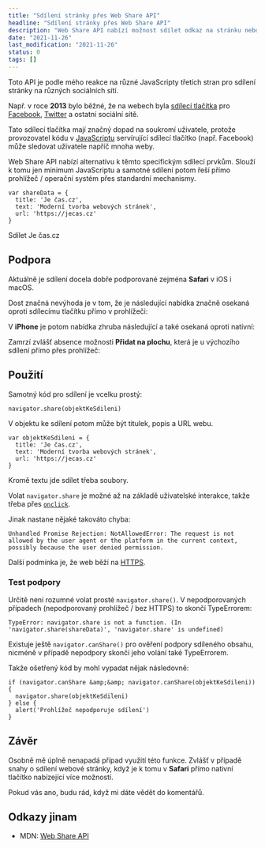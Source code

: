 ```yaml
---
title: "Sdílení stránky přes Web Share API"
headline: "Sdílení stránky přes Web Share API"
description: "Web Share API nabízí možnost sdílet odkaz na stránku nebo soubor přes rozhraní prohlížeče/systému."
date: "2021-11-26"
last_modification: "2021-11-26"
status: 0
tags: []
---
```


Toto API je podle mého reakce na různé JavaScripty třetích stran pro sdílení stránky na různých sociálních sítí.

Např. v roce **2013** bylo běžné, že na webech byla [sdílecí tlačítka](/sdileci-tlacitka) pro [Facebook](/facebook), [Twitter](/twitter) a ostatní sociální sítě.

Tato sdílecí tlačítka mají značný dopad na soukromí uživatele, protože provozovatel kódu v [JavaScriptu](/js) servírující sdílecí tlačítko (např. Facebook) může sledovat uživatele napříč mnoha weby.

Web Share API nabízí alternativu k těmto specifickým sdílecí prvkům. Slouží k tomu jen minimum JavaScriptu a samotné sdílení potom řeší přímo prohlížeč / operační systém přes standardní mechanismy.

    var shareData = {
      title: 'Je čas.cz',
      text: 'Moderní tvorba webových stránek',
      url: 'https://jecas.cz'
    }    
  
  Sdílet Je čas.cz

## Podpora

Aktuálně je sdílení docela dobře podporované zejména **Safari** v iOS i macOS.

Dost značná nevýhoda je v tom, že je následující nabídka značně osekaná oproti sdílecímu tlačítku přímo v prohlížeči:

V **iPhone** je potom nabídka zhruba následující a také osekaná oproti nativní:

Zamrzí zvlášť absence možnosti **Přidat na plochu**, která je u výchozího sdílení přímo přes prohlížeč:

## Použití

Samotný kód pro sdílení je vcelku prostý:

```
navigator.share(objektKeSdileni)
```

V objektu ke sdílení potom může být titulek, popis a URL webu.

```
var objektKeSdileni = {
  title: 'Je čas.cz',
  text: 'Moderní tvorba webových stránek',
  url: 'https://jecas.cz'
}
```

Kromě textu jde sdílet třeba soubory.

Volat `navigator.share` je možné až na základě uživatelské interakce, takže třeba přes [`onclick`](/udalosti-mysi#onclick).

Jinak nastane nějaké takováto chyba:

```
Unhandled Promise Rejection: NotAllowedError: The request is not allowed by the user agent or the platform in the current context, possibly because the user denied permission.
```

Další podmínka je, že web běží na [HTTPS](/https).

### Test podpory

Určitě není rozumné volat prosté `navigator.share()`. V nepodporovaných případech (nepodporovaný prohlížeč / bez HTTPS) to skončí TypeErrorem:

```
TypeError: navigator.share is not a function. (In 'navigator.share(shareData)', 'navigator.share' is undefined)
```

Existuje ještě `navigator.canShare()` pro ověření podpory sdíleného obsahu, nicméně v případě nepodpory skončí jeho volání také TypeErrorem.

Takže ošetřený kód by mohl vypadat nějak následovně:

```
if (navigator.canShare &amp;&amp; navigator.canShare(objektKeSdileni)) {
  navigator.share(objektKeSdileni)
} else {
  alert('Prohlížeč nepodporuje sdílení')
}
```

## Závěr

Osobně mě úplně nenapadá případ využití této funkce. Zvlášť v případě snahy o sdílení webové stránky, když je k tomu v **Safari** přímo nativní tlačítko nabízející více možností.

Pokud vás ano, budu rád, když mi dáte vědět do komentářů.

## Odkazy jinam

  - MDN: [Web Share API](https://developer.mozilla.org/en-US/docs/Web/API/Web_Share_API)